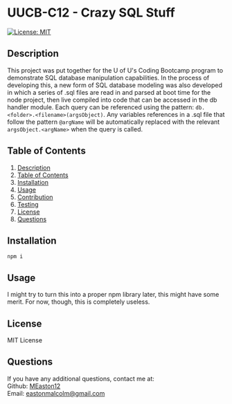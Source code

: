 # UUCB-C12 - Crazy SQL Stuff

[![License: MIT](https://img.shields.io/badge/License-MIT-yellow.svg)](https://opensource.org/licenses/MIT)

## Description

This project was put together for the U of U's Coding Bootcamp program to demonstrate SQL database manipulation capabilities.  In the process of developing this, a new form of SQL database modeling was also developed in which a series of .sql files are read in and parsed at boot time for the node project, then live compiled into code that can be accessed in the db handler module.  Each query can be referenced using the pattern: ```db.<folder>.<filename>(argsObject)```.  Any variables references in a .sql file that follow the pattern ```@argName``` will be automatically replaced with the relevant ```argsObject.<argName>``` when the query is called.

## Table of Contents

1. [Description](#description)
2. [Table of Contents](#table-of-contents)
3. [Installation](#installation)
4. [Usage](#usage)
5. [Contribution](#contribution)
6. [Testing](#testing)
7. [License](#license)
8. [Questions](#questions)

## Installation

```npm i```

## Usage

I might try to turn this into a proper npm library later, this might have some merit.  For now, though, this is completely useless.

## License

MIT License

## Questions

If you have any additional questions, contact me at:  
Github: [MEaston12](https://github.com/MEaston12)  
Email: eastonmalcolm@gmail.com
